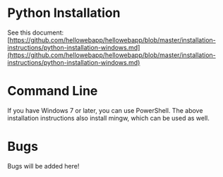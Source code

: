 # Python Installation

See this document:
[https://github.com/hellowebapp/hellowebapp/blob/master/installation-instructions/python-installation-windows.md](https://github.com/hellowebapp/hellowebapp/blob/master/installation-instructions/python-installation-windows.md)

# Command Line

If you have Windows 7 or later, you can use PowerShell. The above installation
instructions also install mingw, which can be used as well.

# Bugs

Bugs will be added here!
